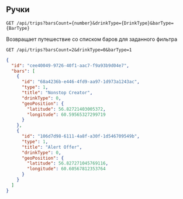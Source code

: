 ## Ручки

`GET /api/trips?barsCount={number}&drinkType={DrinkType}&barType={BarType}`

Возвращает путешествие со списком баров для заданного фильтра

```
GET /api/trips?barsCount=2&drinkType=0&barType=1
```

```json
{
  "id": "cee40049-9726-40f1-aac7-f9a93b9d04e7",
  "bars": [
    {
      "id": "68a4236b-e446-4fd9-aa97-1d973a1243ac",
      "type": 1,
      "title": "Nonstop Creator",
      "drinkType": 0,
      "geoPosition": {
        "latitude": 56.82721403005372,
        "longitude": 60.59565327299719
      }
    },
    {
      "id": "106d7d98-6111-4a8f-a30f-1d546709549b",
      "type": 1,
      "title": "Alert Offer",
      "drinkType": 0,
      "geoPosition": {
        "latitude": 56.827271045769116,
        "longitude": 60.60567812353764
      }
    }
  ]
}
```
